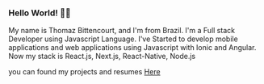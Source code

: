 ### Hello World! 👋🖖

My name is Thomaz Bittencourt, and I'm from Brazil. 
I'm a Full stack Developer using Javascript Language.
I've Started to develop mobile applications and web applications using Javascript with Ionic and Angular.
Now my stack is React.js, Next.js, React-Native, Node.js

you can found my projects and resumes [Here](https://my-resume-two.vercel.app/)  
